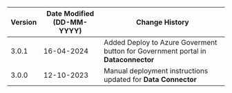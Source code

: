 | **Version** | **Date Modified (DD-MM-YYYY)** | **Change History**                                                 |
|-------------|--------------------------------|--------------------------------------------------------------------|
| 3.0.1       | 16-04-2024                     | Added Deploy to Azure Goverment button for Government portal in **Dataconnector** |
| 3.0.0       | 12-10-2023                     | Manual deployment instructions updated for **Data Connector**		|  
                                                                                                                 
